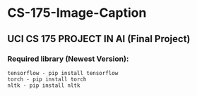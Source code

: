 # CS-175-Image-Caption
## UCI CS 175 PROJECT IN AI (Final Project)

### Required library (Newest Version):
    tensorflow - pip install tensorflow
    torch - pip install torch
    nltk - pip install nltk